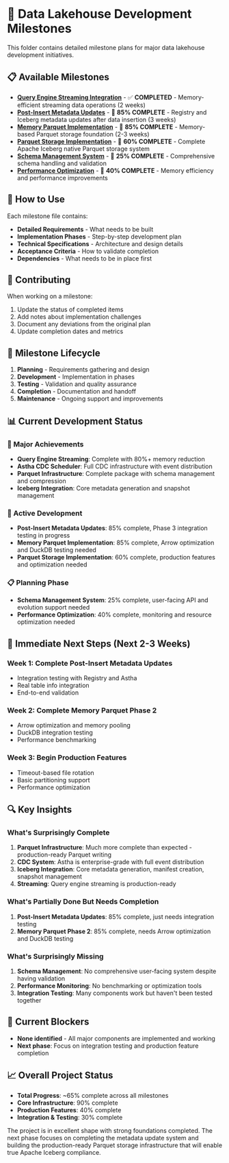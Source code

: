 # 🎯 Data Lakehouse Development Milestones

This folder contains detailed milestone plans for major data lakehouse development initiatives.

## 📋 Available Milestones

- **[Query Engine Streaming Integration](query-engine-streaming-integration.md)** - ✅ **COMPLETED** - Memory-efficient streaming data operations (2 weeks)
- **[Post-Insert Metadata Updates](post-insert-metadata-updates.md)** - 🚧 **85% COMPLETE** - Registry and Iceberg metadata updates after data insertion (3 weeks)
- **[Memory Parquet Implementation](memory-parquet-implementation.md)** - 🚧 **85% COMPLETE** - Memory-based Parquet storage foundation (2-3 weeks)
- **[Parquet Storage Implementation](parquet-storage-implementation.md)** - 🚧 **60% COMPLETE** - Complete Apache Iceberg native Parquet storage system
- **[Schema Management System](schema-management-system.md)** - 🚧 **25% COMPLETE** - Comprehensive schema handling and validation
- **[Performance Optimization](performance-optimization.md)** - 🚧 **40% COMPLETE** - Memory efficiency and performance improvements

## 🚀 How to Use

Each milestone file contains:
- **Detailed Requirements** - What needs to be built
- **Implementation Phases** - Step-by-step development plan
- **Technical Specifications** - Architecture and design details
- **Acceptance Criteria** - How to validate completion
- **Dependencies** - What needs to be in place first

## 📝 Contributing

When working on a milestone:
1. Update the status of completed items
2. Add notes about implementation challenges
3. Document any deviations from the original plan
4. Update completion dates and metrics

## 🔄 Milestone Lifecycle

1. **Planning** - Requirements gathering and design
2. **Development** - Implementation in phases
3. **Testing** - Validation and quality assurance
4. **Completion** - Documentation and handoff
5. **Maintenance** - Ongoing support and improvements

## 📊 **Current Development Status**

### **🎉 Major Achievements**
- **Query Engine Streaming**: Complete with 80%+ memory reduction
- **Astha CDC Scheduler**: Full CDC infrastructure with event distribution
- **Parquet Infrastructure**: Complete package with schema management and compression
- **Iceberg Integration**: Core metadata generation and snapshot management

### **🚧 Active Development**
- **Post-Insert Metadata Updates**: 85% complete, Phase 3 integration testing in progress
- **Memory Parquet Implementation**: 85% complete, Arrow optimization and DuckDB testing needed
- **Parquet Storage Implementation**: 60% complete, production features and optimization needed

### **📋 Planning Phase**
- **Schema Management System**: 25% complete, user-facing API and evolution support needed
- **Performance Optimization**: 40% complete, monitoring and resource optimization needed

## 🎯 **Immediate Next Steps (Next 2-3 Weeks)**

### **Week 1: Complete Post-Insert Metadata Updates**
- Integration testing with Registry and Astha
- Real table info integration
- End-to-end validation

### **Week 2: Complete Memory Parquet Phase 2**
- Arrow optimization and memory pooling
- DuckDB integration testing
- Performance benchmarking

### **Week 3: Begin Production Features**
- Timeout-based file rotation
- Basic partitioning support
- Performance optimization

## 🔍 **Key Insights**

### **What's Surprisingly Complete**
1. **Parquet Infrastructure**: Much more complete than expected - production-ready Parquet writing
2. **CDC System**: Astha is enterprise-grade with full event distribution
3. **Iceberg Integration**: Core metadata generation, manifest creation, snapshot management
4. **Streaming**: Query engine streaming is production-ready

### **What's Partially Done But Needs Completion**
1. **Post-Insert Metadata Updates**: 85% complete, just needs integration testing
2. **Memory Parquet Phase 2**: 85% complete, needs Arrow optimization and DuckDB testing

### **What's Surprisingly Missing**
1. **Schema Management**: No comprehensive user-facing system despite having validation
2. **Performance Monitoring**: No benchmarking or optimization tools
3. **Integration Testing**: Many components work but haven't been tested together

## 🚨 **Current Blockers**
- **None identified** - All major components are implemented and working
- **Next phase**: Focus on integration testing and production feature completion

## 📈 **Overall Project Status**
- **Total Progress**: ~65% complete across all milestones
- **Core Infrastructure**: 90% complete
- **Production Features**: 40% complete
- **Integration & Testing**: 30% complete

The project is in excellent shape with strong foundations completed. The next phase focuses on completing the metadata update system and building the production-ready Parquet storage infrastructure that will enable true Apache Iceberg compliance.
